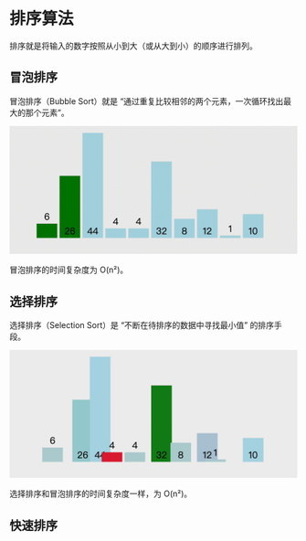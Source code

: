 # 排序算法

排序就是将输入的数字按照从小到大（或从大到小）的顺序进行排列。

## 冒泡排序

冒泡排序（Bubble Sort）就是 “通过重复比较相邻的两个元素，一次循环找出最大的那个元素”。

![](../images/bubble-sort.gif)

冒泡排序的时间复杂度为 O(n²)。

## 选择排序

选择排序（Selection Sort）是 “不断在待排序的数据中寻找最小值” 的排序手段。

![](../images/selection-sort.gif)

选择排序和冒泡排序的时间复杂度一样，为 O(n²)。

## 快速排序


